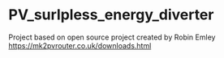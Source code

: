 # PV_surlpless_energy_diverter
Project based on open source project created by Robin Emley https://mk2pvrouter.co.uk/downloads.html
